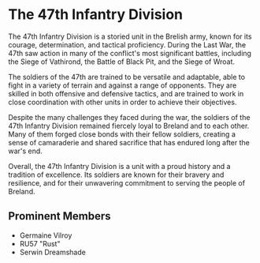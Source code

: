 # The 47th Infantry Division

The 47th Infantry Division is a storied unit in the Brelish army, known for its courage, determination, and tactical proficiency. During the Last War, the 47th saw action in many of the conflict's most significant battles, including the Siege of Vathirond, the Battle of Black Pit, and the Siege of Wroat.

The soldiers of the 47th are trained to be versatile and adaptable, able to fight in a variety of terrain and against a range of opponents. They are skilled in both offensive and defensive tactics, and are trained to work in close coordination with other units in order to achieve their objectives.

Despite the many challenges they faced during the war, the soldiers of the 47th Infantry Division remained fiercely loyal to Breland and to each other. Many of them forged close bonds with their fellow soldiers, creating a sense of camaraderie and shared sacrifice that has endured long after the war's end.

Overall, the 47th Infantry Division is a unit with a proud history and a tradition of excellence. Its soldiers are known for their bravery and resilience, and for their unwavering commitment to serving the people of Breland.

## Prominent Members

- Germaine Vilroy
- RU57 "Rust"
- Serwin Dreamshade
